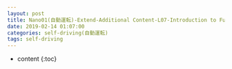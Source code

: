 ```yaml
---
layout: post
title: Nano01(自動運転)-Extend-Additional Content-L07-Introduction to Functional Safety
date: 2019-02-14 01:07:00
categories: self-driving(自動運転)
tags: self-driving
---
```

* content
{:toc}


